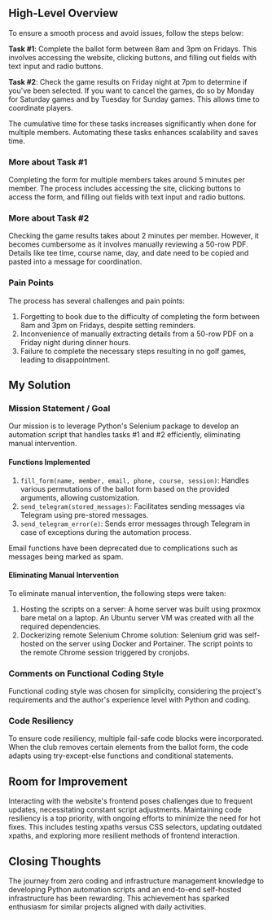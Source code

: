 ## High-Level Overview

To ensure a smooth process and avoid issues, follow the steps below:

**Task #1**: Complete the ballot form between 8am and 3pm on Fridays. This involves accessing the website, clicking buttons, and filling out fields with text input and radio buttons.

**Task #2**: Check the game results on Friday night at 7pm to determine if you've been selected. If you want to cancel the games, do so by Monday for Saturday games and by Tuesday for Sunday games. This allows time to coordinate players.

The cumulative time for these tasks increases significantly when done for multiple members. Automating these tasks enhances scalability and saves time.

### More about Task #1

Completing the form for multiple members takes around 5 minutes per member. The process includes accessing the site, clicking buttons to access the form, and filling out fields with text input and radio buttons.

### More about Task #2

Checking the game results takes about 2 minutes per member. However, it becomes cumbersome as it involves manually reviewing a 50-row PDF. Details like tee time, course name, day, and date need to be copied and pasted into a message for coordination.

### Pain Points

The process has several challenges and pain points:

1. Forgetting to book due to the difficulty of completing the form between 8am and 3pm on Fridays, despite setting reminders.
2. Inconvenience of manually extracting details from a 50-row PDF on a Friday night during dinner hours.
3. Failure to complete the necessary steps resulting in no golf games, leading to disappointment.

## My Solution

### Mission Statement / Goal

Our mission is to leverage Python's Selenium package to develop an automation script that handles tasks #1 and #2 efficiently, eliminating manual intervention.

#### Functions Implemented

1. `fill_form(name, member, email, phone, course, session)`: Handles various permutations of the ballot form based on the provided arguments, allowing customization.
2. `send_telegram(stored_messages)`: Facilitates sending messages via Telegram using pre-stored messages.
3. `send_telegram_error(e)`: Sends error messages through Telegram in case of exceptions during the automation process.

Email functions have been deprecated due to complications such as messages being marked as spam.

#### Eliminating Manual Intervention

To eliminate manual intervention, the following steps were taken:

1. Hosting the scripts on a server: A home server was built using proxmox bare metal on a laptop. An Ubuntu server VM was created with all the required dependencies.
2. Dockerizing remote Selenium Chrome solution: Selenium grid was self-hosted on the server using Docker and Portainer. The script points to the remote Chrome session triggered by cronjobs.

### Comments on Functional Coding Style

Functional coding style was chosen for simplicity, considering the project's requirements and the author's experience level with Python and coding.

### Code Resiliency

To ensure code resiliency, multiple fail-safe code blocks were incorporated. When the club removes certain elements from the ballot form, the code adapts using try-except-else functions and conditional statements.

## Room for Improvement

Interacting with the website's frontend poses challenges due to frequent updates, necessitating constant script adjustments. Maintaining code resiliency is a top priority, with ongoing efforts to minimize the need for hot fixes. This includes testing xpaths versus CSS selectors, updating outdated xpaths, and exploring more resilient methods of frontend interaction.

## Closing Thoughts

The journey from zero coding and infrastructure management knowledge to developing Python automation scripts and an end-to-end self-hosted infrastructure has been rewarding. This achievement has sparked enthusiasm for similar projects aligned with daily activities.
